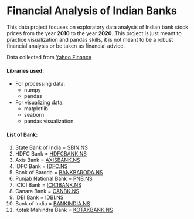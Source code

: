 # Financial Analysis of Indian Banks

This data project focuses on exploratory data analysis of Indian bank stock prices from the year **2010** to the year **2020**. 
This project is just meant to practice visualization and pandas skills, it is not meant to be a robust financial analysis or be taken as financial advice.

Data collected from [Yahoo Finance](https://in.finance.yahoo.com/)

#### Libraries used:
* For processing data:
    * numpy
    * pandas
* For visualizing data:
    * matplotlib
    * seaborn
    * pandas visualization

#### List of Bank:
1. State Bank of India = [SBIN.NS](https://in.finance.yahoo.com/quote/SBIN.NS?p=SBIN.NS&.tsrc=fin-srch)      
2. HDFC Bank = [HDFCBANK.NS](https://in.finance.yahoo.com/quote/HDFCBANK.NS?p=HDFCBANK.NS&.tsrc=fin-srch)
3. Axis Bank = [AXISBANK.NS](https://in.finance.yahoo.com/quote/AXISBANK.NS?p=AXISBANK.NS&.tsrc=fin-srch)
4. IDFC Bank = [IDFC.NS](https://in.finance.yahoo.com/quote/IDFC.NS?p=IDFC.NS&.tsrc=fin-srch)
5. Bank of Baroda = [BANKBARODA.NS](https://in.finance.yahoo.com/quote/BANKBARODA.NS?p=BANKBARODA.NS&.tsrc=fin-srch)
6. Punjab National Bank = [PNB.NS](https://in.finance.yahoo.com/quote/PNB.NS?p=PNB.NS&.tsrc=fin-srch)
7. ICICI Bank = [ICICIBANK.NS](https://in.finance.yahoo.com/quote/ICICIBANK.NS?p=ICICIBANK.NS&.tsrc=fin-srch)
8. Canara Bank = [CANBK.NS](https://in.finance.yahoo.com/quote/CANBK.NS?p=CANBK.NS&.tsrc=fin-srch)
9. IDBI Bank = [IDBI.NS](https://in.finance.yahoo.com/quote/IDBI.NS?p=IDBI.NS&.tsrc=fin-srch)
10. Bank of India = [BANKINDIA.NS](https://in.finance.yahoo.com/quote/BANKINDIA.NS?p=BANKINDIA.NS&.tsrc=fin-srch)
11. Kotak Mahindra Bank = [KOTAKBANK.NS](https://in.finance.yahoo.com/quote/KOTAKBANK.NS?p=KOTAKBANK.NS&.tsrc=fin-srch)
